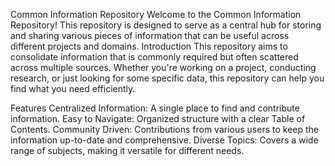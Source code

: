 Common Information Repository
Welcome to the Common Information Repository! This repository is designed to serve as a central hub for storing and sharing various pieces of information that can be useful across different projects and domains.
Introduction
This repository aims to consolidate information that is commonly required but often scattered across multiple sources. Whether you're working on a project, conducting research, or just looking for some specific data, this repository can help you find what you need efficiently.

Features
Centralized Information: A single place to find and contribute information.
Easy to Navigate: Organized structure with a clear Table of Contents.
Community Driven: Contributions from various users to keep the information up-to-date and comprehensive.
Diverse Topics: Covers a wide range of subjects, making it versatile for different needs.
